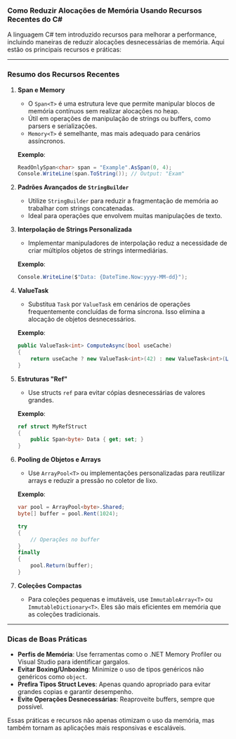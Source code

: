 ### Como Reduzir Alocações de Memória Usando Recursos Recentes do C#

A linguagem C# tem introduzido recursos para melhorar a performance, incluindo maneiras de reduzir alocações desnecessárias de memória. Aqui estão os principais recursos e práticas:

---

### **Resumo dos Recursos Recentes**
1. **Span<T> e Memory<T>**
   - O `Span<T>` é uma estrutura leve que permite manipular blocos de memória contínuos sem realizar alocações no heap.
   - Útil em operações de manipulação de strings ou buffers, como parsers e serializações.
   - `Memory<T>` é semelhante, mas mais adequado para cenários assíncronos.

   **Exemplo**:
   ```csharp
   ReadOnlySpan<char> span = "Example".AsSpan(0, 4);
   Console.WriteLine(span.ToString()); // Output: "Exam"
   ```

2. **Padrões Avançados de `StringBuilder`**
   - Utilize `StringBuilder` para reduzir a fragmentação de memória ao trabalhar com strings concatenadas.
   - Ideal para operações que envolvem muitas manipulações de texto.

3. **Interpolação de Strings Personalizada**
   - Implementar manipuladores de interpolação reduz a necessidade de criar múltiplos objetos de strings intermediárias.

   **Exemplo**:
   ```csharp
   Console.WriteLine($"Data: {DateTime.Now:yyyy-MM-dd}");
   ```

4. **ValueTask**
   - Substitua `Task` por `ValueTask` em cenários de operações frequentemente concluídas de forma síncrona. Isso elimina a alocação de objetos desnecessários.

   **Exemplo**:
   ```csharp
   public ValueTask<int> ComputeAsync(bool useCache)
   {
       return useCache ? new ValueTask<int>(42) : new ValueTask<int>(LongRunningCalculation());
   }
   ```

5. **Estruturas "Ref"**
   - Use structs `ref` para evitar cópias desnecessárias de valores grandes.

   **Exemplo**:
   ```csharp
   ref struct MyRefStruct
   {
       public Span<byte> Data { get; set; }
   }
   ```

6. **Pooling de Objetos e Arrays**
   - Use `ArrayPool<T>` ou implementações personalizadas para reutilizar arrays e reduzir a pressão no coletor de lixo.

   **Exemplo**:
   ```csharp
   var pool = ArrayPool<byte>.Shared;
   byte[] buffer = pool.Rent(1024);

   try
   {
       // Operações no buffer
   }
   finally
   {
       pool.Return(buffer);
   }
   ```

7. **Coleções Compactas**
   - Para coleções pequenas e imutáveis, use `ImmutableArray<T>` ou `ImmutableDictionary<T>`. Eles são mais eficientes em memória que as coleções tradicionais.

---

### **Dicas de Boas Práticas**
- **Perfis de Memória**: Use ferramentas como o .NET Memory Profiler ou Visual Studio para identificar gargalos.
- **Evitar Boxing/Unboxing**: Minimize o uso de tipos genéricos não genéricos como `object`.
- **Prefira Tipos Struct Leves**: Apenas quando apropriado para evitar grandes copias e garantir desempenho.
- **Evite Operações Desnecessárias**: Reaproveite buffers, sempre que possível.

Essas práticas e recursos não apenas otimizam o uso da memória, mas também tornam as aplicações mais responsivas e escaláveis.